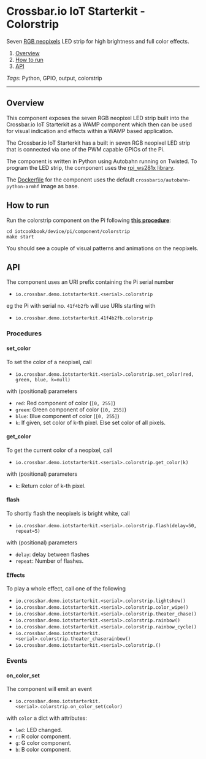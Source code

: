 # Crossbar.io IoT Starterkit - Colorstrip

Seven [RGB neopixels](https://learn.adafruit.com/adafruit-neopixel-uberguide
) LED strip for high brightness and full color effects.

1. [Overview](#overview)
1. [How to run](#how-to-run)
1. [API](#api)

*Tags:* Python, GPIO, output, colorstrip

---

## Overview

This component exposes the seven RGB neopixel LED strip built into the Crossbar.io IoT Starterkit as a WAMP component which then can be used for visual indication and effects within a WAMP based application.

The Crossbar.io IoT Starterkit has a built in seven RGB neopixel LED strip that is connected via one of the PWM capable GPIOs of the Pi.

The component is written in Python using Autobahn running on Twisted. To program the LED strip, the component uses the [rpi_ws281x library](https://github.com/jgarff/rpi_ws281x).

The [Dockerfile](Dockerfile) for the component uses the default `crossbario/autobahn-python-armhf` image as base.


## How to run

Run the colorstrip component on the Pi following **[this procedure](https://github.com/crossbario/iotcookbook/tree/master/device/pi/components#how-to-run)**:

```console
cd iotcookbook/device/pi/component/colorstrip
make start
```

You should see a couple of visual patterns and animations on the neopixels.


## API

The component uses an URI prefix containing the Pi serial number

* `io.crossbar.demo.iotstarterkit.<serial>.colorstrip`

eg the Pi with serial no. `41f4b2fb` will use URIs starting with

* `io.crossbar.demo.iotstarterkit.41f4b2fb.colorstrip`


### Procedures

#### set_color

To set the color of a neopixel, call

* `io.crossbar.demo.iotstarterkit.<serial>.colorstrip.set_color(red, green, blue, k=null)`

with (positional) parameters

* `red`: Red component of color (`[0, 255]`)
* `green`: Green component of color (`[0, 255]`)
* `blue`: Blue component of color (`[0, 255]`)
* `k`: If given, set color of k-th pixel. Else set color of all pixels.

#### get_color

To get the current color of a neopixel, call

* `io.crossbar.demo.iotstarterkit.<serial>.colorstrip.get_color(k)`

with (positional) parameters

* `k`: Return color of k-th pixel.

#### flash

To shortly flash the neopixels is bright white, call

* `io.crossbar.demo.iotstarterkit.<serial>.colorstrip.flash(delay=50, repeat=5)`

with (positional) parameters

* `delay`: delay between flashes
* `repeat`: Number of flashes.


#### Effects

To play a whole effect, call one of the following

* `io.crossbar.demo.iotstarterkit.<serial>.colorstrip.lightshow()`
* `io.crossbar.demo.iotstarterkit.<serial>.colorstrip.color_wipe()`
* `io.crossbar.demo.iotstarterkit.<serial>.colorstrip.theater_chase()`
* `io.crossbar.demo.iotstarterkit.<serial>.colorstrip.rainbow()`
* `io.crossbar.demo.iotstarterkit.<serial>.colorstrip.rainbow_cycle()`
* `io.crossbar.demo.iotstarterkit.<serial>.colorstrip.theater_chaserainbow()`
* `io.crossbar.demo.iotstarterkit.<serial>.colorstrip.()`


### Events

#### on_color_set

The component will emit an event

* `io.crossbar.demo.iotstarterkit.<serial>.colorstrip.on_color_set(color)`

with `color` a dict with attributes:

* `led`: LED changed.
* `r`: R color component.
* `g`: G color component.
* `b`: B color component.
